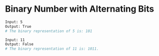 # Binary Number with Alternating Bits

```sh
Input: 5
Output: True
# The binary representation of 5 is: 101

Input: 11
Output: False
# The binary representation of 11 is: 1011.
```